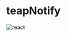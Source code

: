 # teapNotify
<img src="https://cdn.discordapp.com/attachments/799043172868685825/914530638634287163/New_message-bro.png" alt="react" /> 
